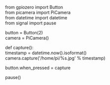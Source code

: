 from gpiozero import Button<br>
from picamera import PiCamera<br>
from datetime import datetime<br>
from signal import pause<br>

button = Button(2)<br>
camera = PiCamera()<br>

def capture():<br>
    timestamp = datetime.now().isoformat()<br>
    camera.capture('/home/pi/%s.jpg' % timestamp)<br>

button.when_pressed = capture<br>

pause()
